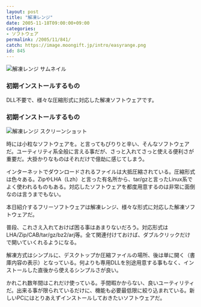 ```yaml
---
layout: post
title: "解凍レンジ"
date: 2005-11-18T09:00:00+09:00
categories:
- ソフトウェア
permalink: /2005/11/841/
catch: https://image.moongift.jp/intro/easyrange.png
id: 845
---
```

 ![解凍レンジ サムネイル](https://image.moongift.jp/intro/easyrange.s.png "解凍レンジ サムネイル")
  

### 初期インストールするもの
  
DLL不要で、様々な圧縮形式に対応した解凍ソフトウェアです。  
<!--more-->  

### 初期インストールするもの
  

![解凍レンジ スクリーンショット](https://image.moongift.jp/intro/easyrange.png "解凍レンジ スクリーンショット")

  

時には小粒なソフトウェアを。と言ってもぴりりと辛い、そんなソフトウェアだ。ユーティリティ系全般に言える事だが、さっと入れてさっと使える便利さが重要だ。大掛かりなものはそれだけで億劫に感じてしまう。

  

インターネットでダウンロードされるファイルは大抵圧縮されている。圧縮形式は色々ある。ZipやLHA（Lzh）と言った有名所から、tar/gzと言ったLinux系でよく使われるものもある。対応したソフトウェアを都度用意するのは非常に面倒なのは言うまでもない。

  

本日紹介するフリーソフトウェアは解凍レンジ、様々な形式に対応した解凍ソフトウェアだ。

  

普段、これさえ入れておけば困る事はあまりないだろう。対応形式はLHA/Zip/CAB/tar/gz/bz2/arj等。全て関連付けておけば、ダブルクリックだけで開いていくれるようになる。

  

解凍方式はシンプルに、デスクトップか圧縮ファイルの場所、後は単に開く（書庫内容の表示）となっている。何よりも専用DLLを別途用意する事もなく、インストールした直後から使えるシンプルさが良い。

  

かれこれ数年間はこれだけ使っている。手間暇かからない、良いユーティリティだ。出来る事が限られているだけに、機能も必要最低限に絞り込まれている。新しいPCにはとりあえずインストールしておきたいソフトウェアだ。

